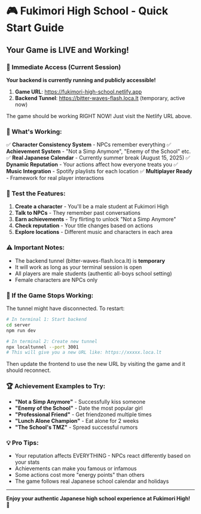 # 🎮 Fukimori High School - Quick Start Guide

## Your Game is LIVE and Working!

### 🚀 Immediate Access (Current Session)

**Your backend is currently running and publicly accessible!**

1. **Game URL**: https://fukimori-high-school.netlify.app
2. **Backend Tunnel**: https://bitter-waves-flash.loca.lt (temporary, active now)

The game should be working RIGHT NOW! Just visit the Netlify URL above.

### 📱 What's Working:

✅ **Character Consistency System** - NPCs remember everything
✅ **Achievement System** - "Not a Simp Anymore", "Enemy of the School" etc.
✅ **Real Japanese Calendar** - Currently summer break (August 15, 2025)
✅ **Dynamic Reputation** - Your actions affect how everyone treats you
✅ **Music Integration** - Spotify playlists for each location
✅ **Multiplayer Ready** - Framework for real player interactions

### 🎯 Test the Features:

1. **Create a character** - You'll be a male student at Fukimori High
2. **Talk to NPCs** - They remember past conversations
3. **Earn achievements** - Try flirting to unlock "Not a Simp Anymore"
4. **Check reputation** - Your title changes based on actions
5. **Explore locations** - Different music and characters in each area

### ⚠️ Important Notes:

- The backend tunnel (bitter-waves-flash.loca.lt) is **temporary**
- It will work as long as your terminal session is open
- All players are male students (authentic all-boys school setting)
- Female characters are NPCs only

### 🔧 If the Game Stops Working:

The tunnel might have disconnected. To restart:

```bash
# In terminal 1: Start backend
cd server
npm run dev

# In terminal 2: Create new tunnel
npx localtunnel --port 3001
# This will give you a new URL like: https://xxxxx.loca.lt
```

Then update the frontend to use the new URL by visiting the game and it should reconnect.

### 🏆 Achievement Examples to Try:

- **"Not a Simp Anymore"** - Successfully kiss someone
- **"Enemy of the School"** - Date the most popular girl
- **"Professional Friend"** - Get friendzoned multiple times
- **"Lunch Alone Champion"** - Eat alone for 2 weeks
- **"The School's TMZ"** - Spread successful rumors

### 💡 Pro Tips:

- Your reputation affects EVERYTHING - NPCs react differently based on your stats
- Achievements can make you famous or infamous
- Some actions cost more "energy points" than others
- The game follows real Japanese school calendar and holidays

---

**Enjoy your authentic Japanese high school experience at Fukimori High!** 🎌